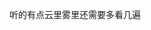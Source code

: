 <!--
 * @Date: 2020-12-02 15:58:39
 * @LastEditors: ChaiDong
 * @LastEditTime: 2020-12-20 12:38:32
 * @FilePath: /Week03/README.md
 * @Description: 
-->
听的有点云里雾里还需要多看几遍